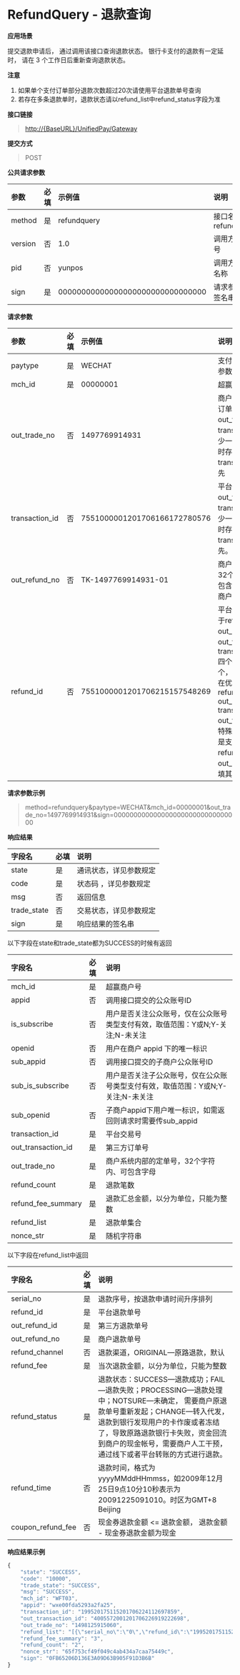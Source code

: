 # RefundQuery - 退款查询

**应用场景**

提交退款申请后， 通过调用该接口查询退款状态。 银行卡支付的退款有一定延时， 请在 3 个工作日后重新查询退款状态。

**注意**

1. 如果单个支付订单部分退款次数超过20次请使用平台退款单号查询
2. 若存在多条退款单时，退款状态请以refund\_list中refund\_status字段为准

**接口链接**

> [http://{BaseURL}/UnifiedPay/Gateway](http://{BaseURL}/OpenPlatform/Login)

**提交方式**

> POST

**公共请求参数**

| 参数 | 必填 | 示例值 | 说明 |
| :--- | :--- | :--- | :--- |
| method | 是 | refundquery | 接口名称，refundquery |
| version | 否 | 1.0 | 调用方版本号 |
| pid | 否 | yunpos | 调用方产品名称 |
| sign | 是 | 00000000000000000000000000000000 | 请求参数的签名串 |

**请求参数**

| 参数 | 必填 | 示例值 | 说明 |
| :--- | :--- | :--- | :--- |
| paytype | 是 | WECHAT | 支付方式，详见参数规定 |
| mch\_id | 是 | 00000001 | 超赢商户号 |
| out\_trade\_no | 否 | 1497769914931 | 商户系统内部的订单号，out\_trade\_no和transaction\_id至少一个必填，同时存在时transaction\_id优先 |
| transaction\_id | 否 | 7551000001201706166172780576 | 平台交易号，out\_trade\_no和transaction\_id至少一个必填，同时存在时transaction\_id优先。 |
| out\_refund\_no | 否 | TK-1497769914931-01 | 商户退款单号，32个字符内、可包含字母,确保在商户系统唯一。 |
| refund\_id | 否 | 7551000001201706215157548269 | 平台退款单号关于refund\_id、out\_refund\_no、out\_trade\_no 、transaction\_id 四个参数必填一个， 如果同时存在优先级为：refund\_id &gt; out\_refund\_no &gt; transaction\_id &gt; out\_trade\_no；特殊说明：如果是支付宝，refund\_id、out\_refund\_no必填其中一个。 |

**请求参数示例**

> method=refundquery&paytype=WECHAT&mch\_id=00000001&out\_trade\_no=1497769914931&sign=00000000000000000000000000000000

**响应结果**

| 字段名 | 必填 | 说明 |
| :--- | :--- | :--- |
| state | 是 | 通讯状态，详见参数规定 |
| code | 是 | 状态码 ，详见参数规定 |
| msg | 否 | 返回信息 |
| trade\_state | 否 | 交易状态，详见参数规定 |
| sign | 是 | 响应结果的签名串 |

以下字段在state和trade\_state都为SUCCESS的时候有返回

| 字段名 | 必填 | 说明 |
| :--- | :--- | :--- |
| mch\_id | 是 | 超赢商户号 |
| appid | 否 | 调用接口提交的公众账号ID |
| is\_subscribe | 否 | 用户是否关注公众账号，仅在公众账号类型支付有效，取值范围：Y或N;Y-关注;N-未关注 |
| openid | 否 | 用户在商户 appid 下的唯一标识 |
| sub\_appid | 否 | 调用接口提交的子商户公众账号ID |
| sub\_is\_subscribe | 否 | 用户是否关注子公众账号，仅在公众账号类型支付有效，取值范围：Y或N;Y-关注;N-未关注 |
| sub\_openid | 否 | 子商户appid下用户唯一标识，如需返回则请求时需要传sub\_appid |
| transaction\_id | 是 | 平台交易号 |
| out\_transaction\_id | 是 | 第三方订单号 |
| out\_trade\_no | 是 | 商户系统内部的定单号，32个字符内、可包含字母 |
| refund\_count | 是 | 退款笔数 |
| refund\_fee\_summary | 是 | 退款汇总金额，以分为单位，只能为整数 |
| refund\_list | 是 | 退款单集合 |
| nonce\_str | 是 | 随机字符串 |

以下字段在refund\_list中返回

| 字段名 | 必填 | 说明 |
| :--- | :--- | :--- |
| serial\_no | 是 | 退款序号，按退款申请时间升序排列 |
| refund\_id | 是 | 平台退款单号 |
| out\_refund\_id | 是 | 第三方退款单号 |
| out\_refund\_no | 是 | 商户退款单号 |
| refund\_channel | 否 | 退款渠道，ORIGINAL—原路退款，默认 |
| refund\_fee | 是 | 当次退款金额，以分为单位，只能为整数 |
| refund\_status | 是 | 退款状态：SUCCESS—退款成功；FAIL—退款失败；PROCESSING—退款处理中；NOTSURE—未确定， 需要商户原退款单号重新发起；CHANGE—转入代发，退款到银行发现用户的卡作废或者冻结了，导致原路退款银行卡失败，资金回流到商户的现金帐号，需要商户人工干预，通过线下或者平台转账的方式进行退款。 |
| refund\_time | 否 | 退款时间，格式为yyyyMMddHHmmss，如2009年12月25日9点10分10秒表示为20091225091010。时区为GMT+8 Beijing |
| coupon\_refund\_fee | 否 | 现金券退款金额 &lt;= 退款金额， 退款金额 - 现金券退款金额为现金 |

**响应结果示例**

```js
{
    "state": "SUCCESS",
    "code": "10000",
    "trade_state": "SUCCESS",
    "msg": "SUCCESS",
    "mch_id": "WFT03",
    "appid": "wxe00fda5293a2fa25",
    "transaction_id": "199520175115201706224112697859",
    "out_transaction_id": "4005572001201706226919222698",
    "out_trade_no": "1498125915060",
    "refund_list": "[{\"serial_no\":\"0\",\"refund_id\":\"199520175115201706224212715917\",\"out_refund_id\":\"50000203302017062201274913961\",\"out_refund_no\":\"TK-1498125915060-0.02\",\"refund_channel\":\"ORIGINAL\",\"refund_fee\":\"2\",\"refund_status\":\"SUCCESS\",\"refund_time\":\"20170622182219\"},{\"serial_no\":\"1\",\"refund_id\":\"199520175115201706226290021966\",\"out_refund_id\":\"50000203302017062201275383549\",\"out_refund_no\":\"TK-1498125915060-0.01-1\",\"refund_channel\":\"ORIGINAL\",\"refund_fee\":\"1\",\"refund_status\":\"SUCCESS\",\"refund_time\":\"20170622181822\"}]",
    "refund_fee_summary": "3",
    "refund_count": "2",
    "nonce_str": "65f753cf49f049c4ab434a7caa75449c",
    "sign": "0FB65206D136E3A09D63B905F91D3B6B"
}
```



